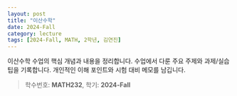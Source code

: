 ```yaml
---
layout: post
title: "이산수학"
date: 2024-Fall
category: lecture
tags: [2024-Fall, MATH, 2학년, 김연진]
---
```

이산수학 수업의 핵심 개념과 내용을 정리합니다.
수업에서 다룬 주요 주제와 과제/실습 팁을 기록합니다.
개인적인 이해 포인트와 시험 대비 메모를 남깁니다.

> 학수번호: **MATH232**, 학기: **2024-Fall**
